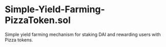 # Simple-Yield-Farming-PizzaToken.sol
Simple yield farming mechanism for staking DAI and rewarding users with Pizza tokens.
